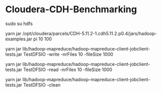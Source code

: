 # Cloudera-CDH-Benchmarking

sudo su hdfs

yarn jar /opt/cloudera/parcels/CDH-5.11.2-1.cdh5.11.2.p0.4/jars/hadoop-examples.jar pi 10 100

yarn jar lib/hadoop-mapreduce/hadoop-mapreduce-client-jobclient-tests.jar TestDFSIO -write -nrFiles 10 -fileSize 1000

yarn jar lib/hadoop-mapreduce/hadoop-mapreduce-client-jobclient-tests.jar TestDFSIO -read -nrFiles 10 -fileSize 1000

yarn jar lib/hadoop-mapreduce/hadoop-mapreduce-client-jobclient-tests.jar TestDFSIO -clean

